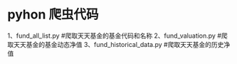 # pyhon 爬虫代码

1、fund_all_list.py          #爬取天天基金的基金代码和名称
2、fund_valuation.py         #爬取天天基金的基金动态净值
3、fund_historical_data.py   #爬取天天基金的历史净值



